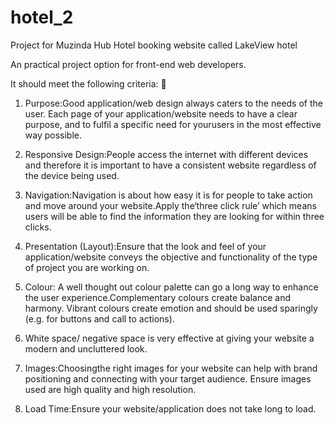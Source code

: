 # hotel_2
Project for Muzinda Hub
Hotel booking website called LakeView hotel

An practical project option for front-end web developers.

It should meet the following criteria: 

1. Purpose:Good application/web design always caters to the needs of the user. Each page of your application/website needs to have a clear purpose, and to fulfil a specific need for yourusers in the most effective way possible.

2. Responsive Design:People access the internet with different devices and therefore it is important to have a consistent website regardless of the device being used.

3. Navigation:Navigation is about how easy it is for people to take action and move around your website.Apply the‘three click rule’ which means users will be able to find the information they are looking for within three clicks.

4. Presentation (Layout):Ensure that the look and feel of your application/website conveys the objective and functionality of the type of project you are working on.

5. Colour: A well thought out colour palette can go a long way to enhance the user experience.Complementary colours create balance and harmony. Vibrant colours create emotion and should be used sparingly (e.g. for buttons and call to actions).

6. White space/ negative space is very effective at giving your website a modern and uncluttered look.

7. Images:Choosingthe right images for your website can help with brand positioning and connecting with your target audience. Ensure images used are high quality and high resolution.

8. Load Time:Ensure your website/application does not take long to load.
